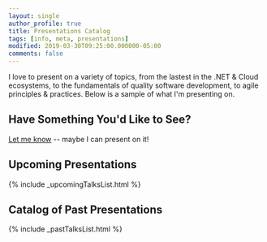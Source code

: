 ```yaml
---
layout: single
author_profile: true 
title: Presentations Catalog
tags: [info, meta, presentations]
modified: 2019-03-30T09:25:00.000000-05:00
comments: false
---
```


I love to present on a variety of topics, from the lastest in the .NET & Cloud ecosystems, to the fundamentals of quality software development, to agile principles & practices. Below is a sample of what I'm presenting on.

## Have Something You'd Like to See?

[Let me know](mailto:SeanKilleen@gmail.com) -- maybe I can present on it!

## Upcoming Presentations

{% include _upcomingTalksList.html %}

## Catalog of Past Presentations

{% include _pastTalksList.html %}